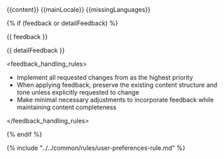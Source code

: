 <content>
{{content}}
</content>

<mainLocale>
{{mainLocale}}
</mainLocale>

<missingLanguages>
{{missingLanguages}}
</missingLanguages>

{% if (feedback or detailFeedback) %}
<feedback>

{{ feedback }}

{{ detailFeedback }}

<feedback_handling_rules>

- Implement all requested changes from <feedback> as the highest priority
- When applying feedback, preserve the existing content structure and tone unless explicitly requested to change
- Make minimal necessary adjustments to incorporate feedback while maintaining <history> content completeness

</feedback_handling_rules>

</feedback>
{% endif %}

{% include "../../common/rules/user-preferences-rule.md" %}
